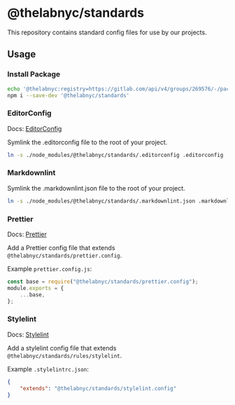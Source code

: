 # @thelabnyc/standards

This repository contains standard config files for use by our projects.

## Usage

### Install Package

```bash
echo '@thelabnyc:registry=https://gitlab.com/api/v4/groups/269576/-/packages/npm/' >> .npmrc
npm i --save-dev '@thelabnyc/standards'
```

### EditorConfig

Docs: [EditorConfig](https://editorconfig.org/)

Symlink the .editorconfig file to the root of your project.

```bash
ln -s ./node_modules/@thelabnyc/standards/.editorconfig .editorconfig
```

### Markdownlint

Symlink the .markdownlint.json file to the root of your project.

```bash
ln -s ./node_modules/@thelabnyc/standards/.markdownlint.json .markdownlint.json
```

### Prettier

Docs: [Prettier](https://prettier.io/docs/en/configuration.html#sharing-configurations)

Add a Prettier config file that extends `@thelabnyc/standards/prettier.config`.

Example `prettier.config.js`:

```js
const base = require("@thelabnyc/standards/prettier.config");
module.exports = {
    ...base,
};
```

### Stylelint

Docs: [Stylelint](https://stylelint.io/)

Add a stylelint config file that extends `@thelabnyc/standards/rules/stylelint`.

Example `.stylelintrc.json`:

```json
{
    "extends": "@thelabnyc/standards/stylelint.config"
}
```
